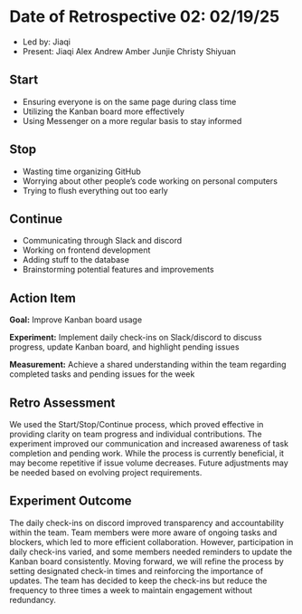 # Date of Retrospective 02: 02/19/25

* Led by: Jiaqi
* Present: Jiaqi Alex Andrew Amber Junjie Christy Shiyuan

## Start
- Ensuring everyone is on the same page during class time
- Utilizing the Kanban board more effectively
- Using Messenger on a more regular basis to stay informed

## Stop
- Wasting time organizing GitHub
- Worrying about other people’s code working on personal computers
- Trying to flush everything out too early

## Continue
- Communicating through Slack and discord
- Working on frontend development
- Adding stuff to the database
- Brainstorming potential features and improvements

## Action Item
**Goal:** Improve Kanban board usage

**Experiment:** Implement daily check-ins on Slack/discord to discuss progress, update Kanban board, and highlight pending issues

**Measurement:** Achieve a shared understanding within the team regarding completed tasks and pending issues for the week

## Retro Assessment
We used the Start/Stop/Continue process, which proved effective in providing clarity on team progress and individual contributions. The experiment improved our communication and increased awareness of task completion and pending work. While the process is currently beneficial, it may become repetitive if issue volume decreases. Future adjustments may be needed based on evolving project requirements.

## Experiment Outcome
The daily check-ins on discord improved transparency and accountability within the team. Team members were more aware of ongoing tasks and blockers, which led to more efficient collaboration. However, participation in daily check-ins varied, and some members needed reminders to update the Kanban board consistently. Moving forward, we will refine the process by setting designated check-in times and reinforcing the importance of updates. The team has decided to keep the check-ins but reduce the frequency to three times a week to maintain engagement without redundancy.
